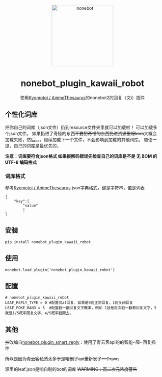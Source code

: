 <p align="center">
  <a href="https://v2.nonebot.dev/"><img src="https://v2.nonebot.dev/logo.png" width="200" height="200" alt="nonebot"></a>
</p>
<div align="center">

# nonebot_plugin_kawaii_robot

使用[Kyomotoi / AnimeThesaurus](https://github.com/Kyomotoi/AnimeThesaurus)的nonebot2的回复（文i）插件


</div>

## 个性化词库

把你自己的词库（json文件）扔到resource文件夹里就可以加载啦！
可以加载多个json文件。
如果扔进了奇怪的东西~~不要把奇怪的东西扔进资源里呀kora~~大概会加载失败，然后。。。继续加载下一个文件，不会影响到加载的其他词库。
顺便一提，自己的词库是最优先的。

__注意：词库要符合json格式 如果报解码错误先检查自己的词库是不是 无 BOM 的 UTF-8 编码格式__

### 词库格式

参考[Kyomotoi / AnimeThesaurus](https://github.com/Kyomotoi/AnimeThesaurus)
json字典格式，键是字符串，值是列表
    
    {
        "key":[
            "value"
            ]
    }
    
## 安装
    pip install nonebot_plugin_kawaii_robot
## 使用
    nonebot.load_plugin('nonebot_plugin_kawaii_robot') 
## 配置
    # nonebot_plugin_kawaii_robot
    LEAF_REPLY_TYPE = 0 #配置仅at回复，如果是0则正常回复，1则关闭回复
    LEAF_POKE_RAND = 5  #配置戳一戳回复文字概率，例如 1就是每次戳一戳都回复文字，5就是1/5概率回复文字，4/5概率戳回去。

## 其他
~~抄~~改编自[nonebot_plugin_smart_reply](https://github.com/Special-Week/nonebot_plugin_smart_reply)：使用了青云客api的的智能~障~回复插件

~~所以是因为青云客私货太多于是咱删了api重新发了一个qwq~~

源里的leaf.json是咱自制的bot的词库   ~~WARMING：高二次元浓度警告~~
